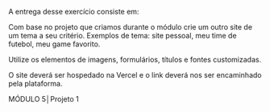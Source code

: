 A entrega desse exercício consiste em:

Com base no projeto que criamos durante o
módulo crie um outro site de um tema a seu
critério. Exemplos de tema: site pessoal,
meu time de futebol, meu game favorito.


Utilize os elementos de imagens,
formulários, títulos e fontes customizadas.

O site deverá ser hospedado na
Vercel e o link deverá nos ser encaminhado pela plataforma.

MÓDULO 5│Projeto 1
